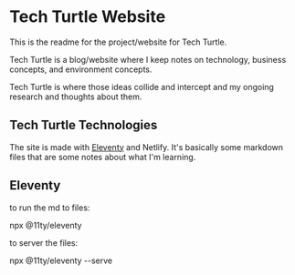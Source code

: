 # Tech Turtle Website
This is the readme for the project/website for Tech Turtle.

Tech Turtle is a blog/website where I keep notes on technology, business concepts, and environment concepts.

Tech Turtle is where those ideas collide and intercept and my ongoing research and thoughts about them.

## Tech Turtle Technologies
The site is made with [Eleventy](https://www.11ty.dev/docs/getting-started/) and Netlify. It's basically some markdown files that are some notes about what I'm learning.

## Eleventy

to run the md to files:

npx @11ty/eleventy

to server the files:

npx @11ty/eleventy --serve